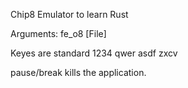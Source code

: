 Chip8 Emulator to learn Rust

Arguments: fe_o8 [File]

Keyes are standard
1234
qwer
asdf
zxcv

pause/break kills the application.